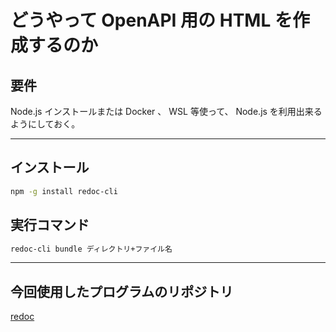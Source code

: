 # どうやって OpenAPI 用の HTML を作成するのか

## 要件

Node.js インストールまたは Docker 、 WSL 等使って、 Node.js を利用出来るようにしておく。

---

## インストール

```bash
npm -g install redoc-cli
```

## 実行コマンド

```bash
redoc-cli bundle ディレクトリ+ファイル名
```

---

## 今回使用したプログラムのリポジトリ

[redoc](https://github.com/Redocly/redoc)
